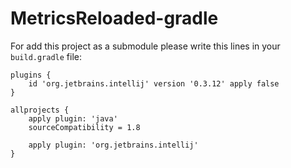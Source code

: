 # MetricsReloaded-gradle
For add this project as a submodule please write this lines in your `build.gradle` file:
```
plugins {
    id 'org.jetbrains.intellij' version '0.3.12' apply false
}

allprojects {
    apply plugin: 'java'
    sourceCompatibility = 1.8

    apply plugin: 'org.jetbrains.intellij'
}
```
